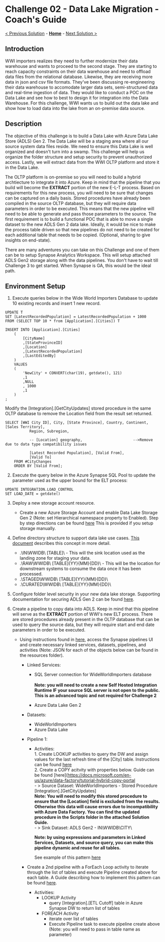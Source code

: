 # Challenge 02 - Data Lake Migration - Coach's Guide 

[< Previous Solution](./Solution-01.md) - **[Home](./README.md)** - [Next Solution >](./Solution-03.md)

## Introduction
WWI importers realizes they need to further modernize their data warehouse and wants to proceed to the second stage.  They are starting to reach capacity constraints on their data warehouse and need to offload data files from the relational database.  Likewise, they are receiving more data in json and csv file formats.  They've been discussing re-engineering their data warehouse to accomodate larger data sets, semi-structured data and real-time ingestion of data.  They would like to conduct a POC on the Data Lake and see how to best to design it for integration into the Data Warehouse.  For this challenge, WWI wants us to build out the data lake and show how to load data into the lake from an on-premise data source. 

## Description
The objective of this challenge is to build a Data Lake with Azure Data Lake Store (ADLS) Gen 2.  The Data Lake will be a staging area where all our source system data files reside. We need to ensure this Data Lake is well organized and doesn't turn into a swamp. This challenge will help us organize the folder structure and setup security to prevent unauthorized access.  Lastly, we will extract data from the WWI OLTP platform and store it in the Data Lake.  

The OLTP platform is on-premise so you will need to build a hybrid archtiecture to integrate it into Azure.  Keep in mind that the pipeline that you build will become the **EXTRACT** portion of the new E-L-T process.  Based on requirements for this new process, you will need to be sure that changes can be captured on a daily basis.  Stored procedures have already been compiled in the source OLTP database, but they will require data parameters in order to be executed.  This means that the new pipeline will need to be able to generate and pass those parameters to the source.  The first requirement is to build a functional POC that is able to move a single dataset to the new ADLS Gen 2 data lake. Ideally, it would be nice to make the process table driven so that new pipelines do not need to be created for each additional table that needs to be copied. (Optional, sharing to give insights on end-state).

There are many adventures you can take on this Challenge and one of them can be to setup Synapse Analytics Workspace.  This will setup attached ADLS Gen2 storage along with the data pipelines.  You don't have to wait till Challenge 3 to get started.  When Synapse is GA, this would be the ideal path.


## Environment Setup

1. Execute queries below in the Wide World Importers Database to update 10 existing records and insert 1 new record. 
~~~
UPDATE T
SET [LatestRecordedPopulation] = LatestRecordedPopulation + 1000
FROM (SELECT TOP 10 * from [Application].[Cities]) T

INSERT INTO [Application].[Cities]
	(
        [CityName]
        ,[StateProvinceID]
        ,[Location]
        ,[LatestRecordedPopulation]
        ,[LastEditedBy]
	)
    VALUES
    (
		'NewCity' + CONVERT(char(19), getdate(), 121)
        ,1
        ,NULL
        , 1000
        ,1
	)
;
~~~

Modify the [Integration].[GetCityUpdates] stored procedure in the same OLTP database to remove the Location field from the result set returned.  

~~~
SELECT [WWI City ID], City, [State Province], Country, Continent, [Sales Territory],
           Region, Subregion,

		   -- [Location] geography,                       -->Remove due to data type compatibility issues

		   [Latest Recorded Population], [Valid From],
           [Valid To]
    FROM #CityChanges
    ORDER BY [Valid From];
~~~~

2. Execute the query below in the Azure Synapse SQL Pool to update the parameter used as the upper bound for the ELT process:

~~~~
UPDATE INTEGRATION.LOAD_CONTROL
SET LOAD_DATE = getdate()
~~~~

3. Deploy a new storage account resource.
    - Create a new Azure Storage Account and enable Data Lake Storage Gen 2 (Note: set Hierarchical namespace property to Enabled).  Step by step directions can be found [here](https://docs.microsoft.com/en-us/azure/storage/common/storage-account-create?toc=%2Fazure%2Fstorage%2Fblobs%2Ftoc.json&tabs=azure-portal)  This is provided if you setup storage manually.

4. Define directory structure to support data lake use cases.  [This document](https://docs.microsoft.com/en-us/azure/storage/blobs/data-lake-storage-best-practices#batch-jobs-structure) describes this concept in more detail.

    - .\IN\WWIDB\ [TABLE]\ - This will the sink location used as the landing zone for staging your data.
    - .\RAW\WWIDB\ [TABLE]\{YY}\{MM}\{DD}\ - This will be the location for downstream systems to consume the data once it has been processed.
    - .\STAGED\WWIDB\ [TABLE]\{YY}\{MM}\{DD}\ 
    - .\CURATED\WWIDB\ [TABLE]\{YY}\{MM}\{DD}\

5. Configure folder level security in your new data lake storage.  Supporting documentation for securing ADLS Gen 2 can be found [here](https://docs.microsoft.com/en-us/azure/storage/blobs/data-lake-storage-access-control). 

6. Create a pipeline to copy data into ADLS. Keep in mind that this pipeline will serve as the **EXTRACT** portion of WWI's new ELT process.  There are stored procedures already present in the OLTP database that can be used to query the source data, but they will require start and end date parameters in order to be executed.

    - Using instructions found in [here](https://docs.microsoft.com/en-us/azure/data-factory/tutorial-incremental-copy-multiple-tables-portal#create-a-data-factory), access the Synapse pipelines UI and create necessary linked services, datasets, pipelines, and activities (Note: JSON for each of the objects below can be found in the resources folder).  
        - Linked Services:
            - SQL Server connection for WideWorldImporters database  
            <br>**Note: you will need to create a new Self Hosted Integration Runtime IF your source SQL server is not open to the public. This is an advanced topic and not required for Challenge 2**

            - Azure Data Lake Gen 2
        - Datasets:
            - WideWorldImporters 
            - Azure Data Lake
        - Pipeline 1:
            - Activities:<br>
                    1. Create LOOKUP activities to query the DW and assign values for the last refresh time of the [City] table. Instructions can be found [here](https://docs.microsoft.com/en-us/azure/data-factory/tutorial-incremental-copy-portal)<br>
                    2. Create a COPY acitvity with properties below. Guide can be found [here](https://docs.microsoft.com/en-us/azure/data-factory/tutorial-hybrid-copy-portal<br>
                        - > Source Dataset: WideWorldImporters - Stored Procedure [Integration].[GetCityUpdates]
                        <br>**Note: You will need to modify this stored procedure to ensure that the [Location] field is excluded from the results.  Otherwise this data will cause errors due to incompatibility with Azure Data Factory.  You can find the updated procedure in the Scripts folder in the attached Solution Guide.**<br>
                        - > Sink Dataset: ADLS Gen2 - IN\WWIDB\CITY\  <br>
                
                **Note: by using expressions and parameters in Linked Services, Datasets, and source query, you can make this pipeline dynamic and reuse for all tables.**
                
                See example of this pattern [here](https://docs.microsoft.com/en-us/azure/data-factory/tutorial-incremental-copy-portal)
                
        - Create a 2nd pipeline with a ForEach Loop activity to iterate through the list of tables and execute Pipeline created above for each table.  A Guide describing how to implement this pattern can be found [here](https://docs.microsoft.com/en-us/azure/data-factory/tutorial-bulk-copy-portal).<br>
            - Activities:<br>
                - LOOKUP Activity
                    - query [Integration].[ETL Cutoff] table in Azure Synapse DW to return list of tables<br>
                - FOREACH Activity
                    - iterate over list of tables
                    - Execute Pipeline task to execute pipeline create above (Note: you will need to pass in table name as parameter)